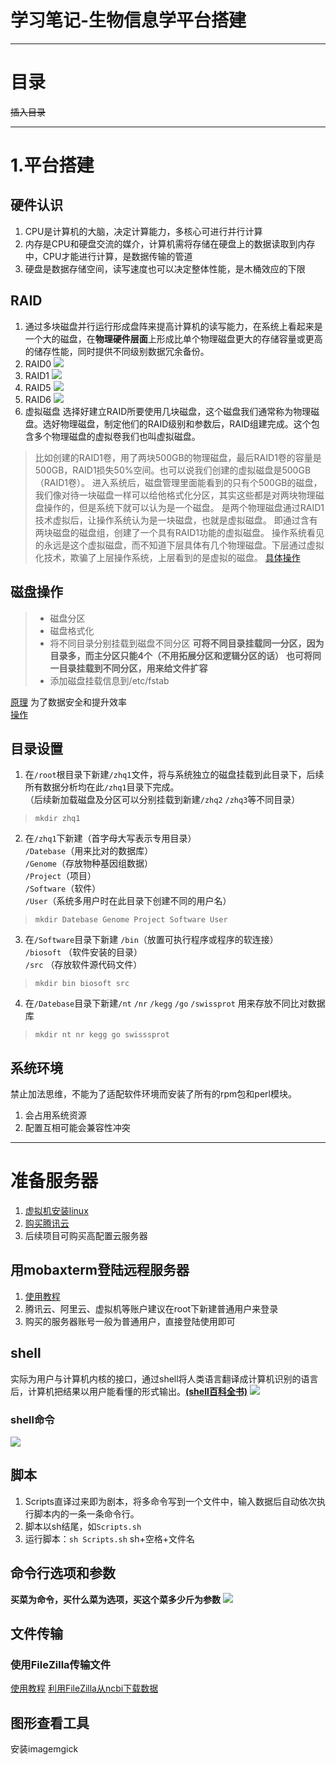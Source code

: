 # 学习笔记-生物信息学平台搭建
---

# 目录
~~插入目录~~

---
# 1.平台搭建

## 硬件认识
1. CPU是计算机的大脑，决定计算能力，多核心可进行并行计算
2. 内存是CPU和硬盘交流的媒介，计算机需将存储在硬盘上的数据读取到内存中，CPU才能进行计算，是数据传输的管道
3. 硬盘是数据存储空间，读写速度也可以决定整体性能，是木桶效应的下限

## RAID
1. 通过多块磁盘并行运行形成盘阵来提高计算机的读写能力，在系统上看起来是一个大的磁盘，在**物理硬件层面**上形成比单个物理磁盘更大的存储容量或更高的储存性能，同时提供不同级别数据冗余备份。
2. RAID0
![](./picture/学习笔记-生物信息学平台搭建-RAID0.png)
3. RAID1
![](./picture/学习笔记-生物信息学平台搭建-RAID1.png)
4. RAID5
![](./picture/学习笔记-生物信息学平台搭建-RAID5.png)
5. RAID6
![](./picture/学习笔记-生物信息学平台搭建-RAID6.png)
6.  虚拟磁盘
选择好建立RAID所要使用几块磁盘，这个磁盘我们通常称为物理磁盘。选好物理磁盘，制定他们的RAID级别和参数后，RAID组建完成。这个包含多个物理磁盘的虚拟卷我们也叫虚拟磁盘。

> 比如创建的RAID1卷，用了两块500GB的物理磁盘，最后RAID1卷的容量是500GB，RAID1损失50%空间。也可以说我们创建的虚拟磁盘是500GB（RAID1卷）。
> 进入系统后，磁盘管理里面能看到的只有个500GB的磁盘，我们像对待一块磁盘一样可以给他格式化分区，其实这些都是对两块物理磁盘操作的，但是系统下就可以认为是一个磁盘。
> 是两个物理磁盘通过RAID1技术虚拟后，让操作系统认为是一块磁盘，也就是虚拟磁盘。 即通过含有两块磁盘的磁盘组，创建了一个具有RAID1功能的虚拟磁盘。
> 操作系统看见的永远是这个虚拟磁盘，而不知道下层具体有几个物理磁盘。下层通过虚拟化技术，欺骗了上层操作系统，上层看到的是虚拟的磁盘。
> [具体操作](https://www.bilibili.com/video/BV1hM4y1g7D4?p=7)

## 磁盘操作
> - 磁盘分区
> - 磁盘格式化
> - 将不同目录分别挂载到磁盘不同分区
> **可将不同目录挂载同一分区，因为目录多，而主分区只能4个（不用拓展分区和逻辑分区的话）**
> **也可将同一目录挂载到不同分区，用来给文件扩容**
> - 添加磁盘挂载信息到/etc/fstab
  
[原理](https://www.bilibili.com/video/BV1mW411i7Qf?p=7) 为了数据安全和提升效率  
[操作](https://www.bilibili.com/video/BV1hM4y1g7D4?p=12)

## 目录设置
1. 在`/root`根目录下新建`/zhq1`文件，将与系统独立的磁盘挂载到此目录下，后续所有数据分析均在此`/zhq1`目录下完成。  
（后续新加载磁盘及分区可以分别挂载到新建`/zhq2` `/zhq3`等不同目录）
> `mkdir zhq1`

2. 在`/zhq1`下新建（首字母大写表示专用目录）   
`/Datebase`（用来比对的数据库）  
`/Genome`（存放物种基因组数据）   
`/Project`（项目）  
`/Software`（软件）  
`/User`（系统多用户时在此目录下创建不同的用户名）
> `mkdir Datebase Genome Project Software User`  

3. 在`/Software`目录下新建
`/bin`（放置可执行程序或程序的软连接）   
`/biosoft` （软件安装的目录）  
`/src` （存放软件源代码文件）
> `mkdir bin biosoft src`   

4. 在`/Datebase`目录下新建`/nt` `/nr` `/kegg` `/go` `/swissprot` 用来存放不同比对数据库
> `mkdir nt nr kegg go swisssprot`

## 系统环境
禁止加法思维，不能为了适配软件环境而安装了所有的rpm包和perl模块。
1. 会占用系统资源
2. 配置互相可能会兼容性冲突








---
# 准备服务器
1. [虚拟机安装linux](https://www.bilibili.com/video/BV1hb411b7Ng?p=39)  
2. [购买腾讯云](https://www.bilibili.com/video/BV1B5411P7cm?from=search&seid=14649795991467769867&spm_id_from=333.337.0.0)  
3. 后续项目可购买高配置云服务器  

## 用mobaxterm登陆远程服务器
1. [使用教程](https://www.bilibili.com/video/BV1mJ411J715?spm_id_from=333.999.0.0)
2. 腾讯云、阿里云、虚拟机等账户建议在root下新建普通用户来登录   
3. 购买的服务器账号一般为普通用户，直接登陆使用即可

## shell
实际为用户与计算机内核的接口，通过shell将人类语言翻译成计算机识别的语言后，计算机把结果以用户能看懂的形式输出。**[(shell百科全书)](https://explainshell.com/)**
![](./picture/学习笔记-生物信息学平台搭建-shell解释.png)

### shell命令   
![](./picture/学习笔记-生物信息学平台搭建-shell命令.png)

## 脚本
1. Scripts直译过来即为剧本，将多命令写到一个文件中，输入数据后自动依次执行脚本内的一条一条命令行。
2. 脚本以sh结尾，如`Scripts.sh`
3. 运行脚本：`sh Scripts.sh` sh+空格+文件名

## 命令行选项和参数
**买菜为命令，买什么菜为选项，买这个菜多少斤为参数**
![](./picture/学习笔记-生物信息学平台搭建-命令行选项和参数解释.png)

## 文件传输

### 使用FileZilla传输文件 
[使用教程](https://jingyan.baidu.com/article/0f5fb099e385206d8334eacc.html)
[利用FileZilla从ncbi下载数据](https://blog.csdn.net/xxxie_/article/details/100111979)

## 图形查看工具
安装imagemgick


